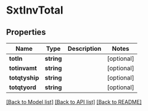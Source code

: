 # SxtInvTotal

## Properties
Name | Type | Description | Notes
------------ | ------------- | ------------- | -------------
**totln** | **string** |  | [optional] 
**totinvamt** | **string** |  | [optional] 
**totqtyship** | **string** |  | [optional] 
**totqtyord** | **string** |  | [optional] 

[[Back to Model list]](../README.md#documentation-for-models) [[Back to API list]](../README.md#documentation-for-api-endpoints) [[Back to README]](../README.md)


